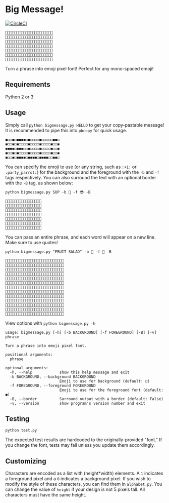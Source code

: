# Big Message!

[![CircleCI](https://circleci.com/gh/NickLavrov/big-message/tree/master.svg?style=svg)](https://circleci.com/gh/NickLavrov/big-message/tree/master)

```
📢📢📢📢📢📢📢📢📢📢📢📢📢📢📢📢📢📢📢📢📢
📢🔔📢📢📢📢📢🔔🔔📢📢📢🔔🔔📢📢🔔📢📢🔔📢
📢🔔📢📢📢📢🔔📢📢🔔📢🔔📢📢🔔📢🔔📢🔔📢📢
📢🔔📢📢📢📢🔔📢📢🔔📢🔔📢📢🔔📢🔔🔔📢📢📢
📢🔔📢📢📢📢🔔📢📢🔔📢🔔📢📢🔔📢🔔📢🔔📢📢
📢🔔🔔🔔🔔📢📢🔔🔔📢📢📢🔔🔔📢📢🔔📢📢🔔📢
📢📢📢📢📢📢📢📢📢📢📢📢📢📢📢📢📢📢📢📢📢
```

Turn a phrase into emoji pixel font! Perfect for any mono-spaced emoji!

## Requirements

Python 2 or 3

## Usage

Simply call `python bigmessage.py HELLO` to get your copy-pastable message! It is recommended to pipe this into `pbcopy` for quick usage.
```
◼️◻️◻️◼️◻️◼️◼️◼️◼️◻️◼️◻️◻️◻️◻️◼️◻️◻️◻️◻️◻️◼️◼️◻️
◼️◻️◻️◼️◻️◼️◻️◻️◻️◻️◼️◻️◻️◻️◻️◼️◻️◻️◻️◻️◼️◻️◻️◼️
◼️◼️◼️◼️◻️◼️◼️◼️◻️◻️◼️◻️◻️◻️◻️◼️◻️◻️◻️◻️◼️◻️◻️◼️
◼️◻️◻️◼️◻️◼️◻️◻️◻️◻️◼️◻️◻️◻️◻️◼️◻️◻️◻️◻️◼️◻️◻️◼️
◼️◻️◻️◼️◻️◼️◼️◼️◼️◻️◼️◼️◼️◼️◻️◼️◼️◼️◼️◻️◻️◼️◼️◻️
```
You can specify the emoji to use (or any string, such as `:+1:` or `:party_parrot:`) for the background and the foreground with the `-b` and `-f` tags respectively. You can also surround the text with an optional border with the `-B` tag, as shown below:

`python bigmessage.py SUP -b 🍏 -f 😎 -B`
```
🍏🍏🍏🍏🍏🍏🍏🍏🍏🍏🍏🍏🍏🍏🍏🍏
🍏🍏😎😎😎🍏😎🍏🍏😎🍏😎😎😎🍏🍏
🍏😎🍏🍏🍏🍏😎🍏🍏😎🍏😎🍏🍏😎🍏
🍏🍏😎😎🍏🍏😎🍏🍏😎🍏😎😎😎🍏🍏
🍏🍏🍏🍏😎🍏😎🍏🍏😎🍏😎🍏🍏🍏🍏
🍏😎😎😎🍏🍏🍏😎😎🍏🍏😎🍏🍏🍏🍏
🍏🍏🍏🍏🍏🍏🍏🍏🍏🍏🍏🍏🍏🍏🍏🍏
```
You can pass an entire phrase, and each word will appear on a new line. Make sure to use quotes!

`python bigmessage.py "FRUIT SALAD" -b 🍉 -f 🥝 -B`
```
🍉🍉🍉🍉🍉🍉🍉🍉🍉🍉🍉🍉🍉🍉🍉🍉🍉🍉🍉🍉🍉🍉🍉🍉🍉🍉
🍉🥝🥝🥝🥝🍉🥝🥝🥝🍉🍉🥝🍉🍉🥝🍉🥝🥝🥝🍉🥝🥝🥝🥝🥝🍉
🍉🥝🍉🍉🍉🍉🥝🍉🍉🥝🍉🥝🍉🍉🥝🍉🍉🥝🍉🍉🍉🍉🥝🍉🍉🍉
🍉🥝🥝🥝🍉🍉🥝🥝🥝🍉🍉🥝🍉🍉🥝🍉🍉🥝🍉🍉🍉🍉🥝🍉🍉🍉
🍉🥝🍉🍉🍉🍉🥝🍉🥝🍉🍉🥝🍉🍉🥝🍉🍉🥝🍉🍉🍉🍉🥝🍉🍉🍉
🍉🥝🍉🍉🍉🍉🥝🍉🍉🥝🍉🍉🥝🥝🍉🍉🥝🥝🥝🍉🍉🍉🥝🍉🍉🍉
🍉🍉🍉🍉🍉🍉🍉🍉🍉🍉🍉🍉🍉🍉🍉🍉🍉🍉🍉🍉🍉🍉🍉🍉🍉🍉
🍉🍉🥝🥝🥝🍉🍉🥝🥝🍉🍉🥝🍉🍉🍉🍉🍉🥝🥝🍉🍉🥝🥝🥝🍉🍉
🍉🥝🍉🍉🍉🍉🥝🍉🍉🥝🍉🥝🍉🍉🍉🍉🥝🍉🍉🥝🍉🥝🍉🍉🥝🍉
🍉🍉🥝🥝🍉🍉🥝🥝🥝🥝🍉🥝🍉🍉🍉🍉🥝🥝🥝🥝🍉🥝🍉🍉🥝🍉
🍉🍉🍉🍉🥝🍉🥝🍉🍉🥝🍉🥝🍉🍉🍉🍉🥝🍉🍉🥝🍉🥝🍉🍉🥝🍉
🍉🥝🥝🥝🍉🍉🥝🍉🍉🥝🍉🥝🥝🥝🥝🍉🥝🍉🍉🥝🍉🥝🥝🥝🍉🍉
🍉🍉🍉🍉🍉🍉🍉🍉🍉🍉🍉🍉🍉🍉🍉🍉🍉🍉🍉🍉🍉🍉🍉🍉🍉🍉
```
View options with `python bigmessage.py -h`

```
usage: bigmessage.py [-h] [-b BACKGROUND] [-f FOREGROUND] [-B] [-v] phrase

Turn a phrase into emoji pixel font.

positional arguments:
  phrase

optional arguments:
  -h, --help            show this help message and exit
  -b BACKGROUND, --background BACKGROUND
                        Emoji to use for background (default: ◻️)
  -f FOREGROUND, --foreground FOREGROUND
                        Emoji to use for the foreground font (default: ◼️)
  -B, --border          Surround output with a border (default: False)
  -v, --version         show program's version number and exit
```

## Testing
`python test.py`

The expected test results are hardcoded to the originally-provided "font." If you change the font, tests may fail unless you update them accordingly.

## Customizing
Characters are encoded as a list with (height*width) elements. A `1` indicates a foreground pixel and a `0` indicates a background pixel. If you wish to modify the style of these characters, you can find them in `alphabet.py`. You can change the value of `height` if your design is not 5 pixels tall. All characters must have the same height.
